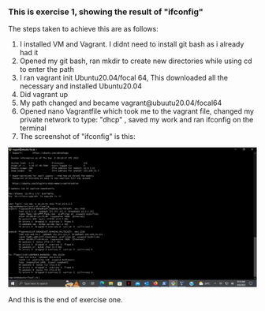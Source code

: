 ### This is exercise 1, showing the result of "ifconfig"
The steps taken to achieve this are as follows:
<ol>
    <li> I installed VM and Vagrant. I didnt need to install git bash as i already had it </li>
    <li> Opened my git bash, ran mkdir to create new directories while using cd to enter the path </li>
    <li> I ran vagrant init Ubuntu20.04/focal 64, This downloaded all the necessary and installed Ubuntu20.04 </li>
    <li> Did vagrant up </li>
    <li> My path changed and became vagrant@ubuutu20.04/focal64 </li>
    <li> Opened nano Vagrantfile which took me to the vagrant file, changed my private network to type: "dhcp" , saved my work and ran ifconfig on the terminal </li>
    <li> The screenshot of "ifconfig" is this: </li>
</ol>

![Ifcofig evidence](../images/Ifconfig.png "Ifconfig screenshot") 

<p> And this is the end of exercise one. </p>